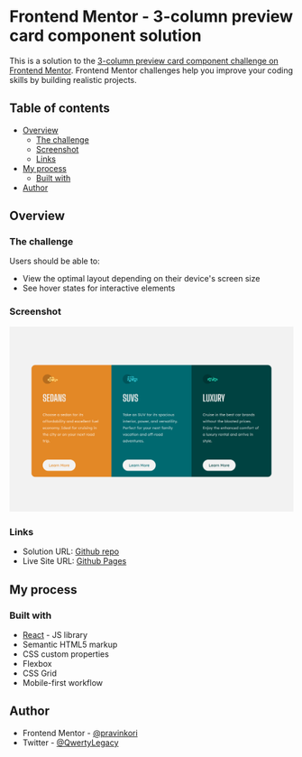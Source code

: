 # Frontend Mentor - 3-column preview card component solution

This is a solution to the [3-column preview card component challenge on Frontend Mentor](https://www.frontendmentor.io/challenges/3column-preview-card-component-pH92eAR2-). Frontend Mentor challenges help you improve your coding skills by building realistic projects.

## Table of contents

- [Overview](#overview)
  - [The challenge](#the-challenge)
  - [Screenshot](#screenshot)
  - [Links](#links)
- [My process](#my-process)
  - [Built with](#built-with)
- [Author](#author)

## Overview

### The challenge

Users should be able to:

- View the optimal layout depending on their device's screen size
- See hover states for interactive elements

### Screenshot

![](./public/screenshot.png)

### Links

- Solution URL: [Github repo](https://github.com/pravinkori/fem-three-column-preview-card)
- Live Site URL: [Github Pages](https://pravinkori.github.io/fem-three-column-preview-card/)

## My process

### Built with

- [React](https://reactjs.org/) - JS library
- Semantic HTML5 markup
- CSS custom properties
- Flexbox
- CSS Grid
- Mobile-first workflow

## Author

- Frontend Mentor - [@pravinkori](https://www.frontendmentor.io/profile/pravinkori)
- Twitter - [@QwertyLegacy](https://twitter.com/QwertyLegacy)
